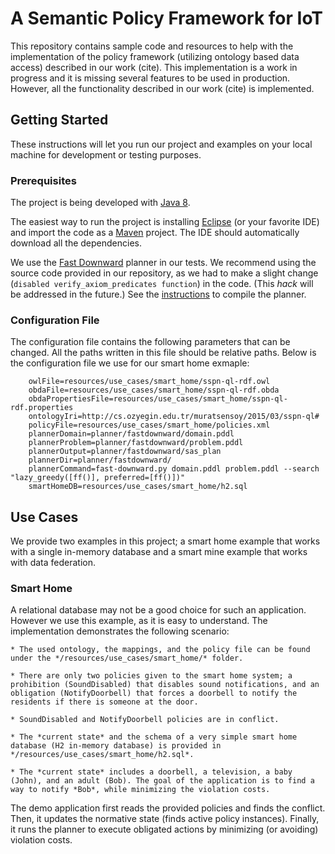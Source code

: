# A Semantic Policy Framework for IoT

This repository contains sample code and resources to help with the implementation of the policy framework (utilizing ontology based data access) described in our work (cite). 
This implementation is a work in progress and it is missing several features to be used in production. However, all the functionality described in our work (cite) is implemented.

## Getting Started

These instructions will let you run our project and examples on your local machine for development or testing purposes. 

### Prerequisites

The project is being developed with [Java 8](http://www.oracle.com/technetwork/java/javase/downloads/jdk8-downloads-2133151.html).

The easiest way to run the project is installing [Eclipse](https://www.eclipse.org/downloads/) (or your favorite IDE) and import the code as a [Maven](https://maven.apache.org/install.html) project. The IDE should automatically download all the dependencies.

We use the [Fast Downward](http://fast-downward.org/) planner in our tests. We recommend using the source code provided in our repository, as we had to make a slight change (`disabled verify_axiom_predicates function`) in the code. (This *hack* will be addressed in the future.) See the [instructions](http://www.fast-downward.org/ObtainingAndRunningFastDownward) to compile the planner. 

### Configuration File

The configuration file contains the following parameters that can be changed. All the paths written in this file should be relative paths. Below is the configuration file we use for our smart home exmaple: 

```
	owlFile=resources/use_cases/smart_home/sspn-ql-rdf.owl
	obdaFile=resources/use_cases/smart_home/sspn-ql-rdf.obda
	obdaPropertiesFile=resources/use_cases/smart_home/sspn-ql-rdf.properties
	ontologyIri=http://cs.ozyegin.edu.tr/muratsensoy/2015/03/sspn-ql#
	policyFile=resources/use_cases/smart_home/policies.xml
	plannerDomain=planner/fastdownward/domain.pddl
	plannerProblem=planner/fastdownward/problem.pddl
	plannerOutput=planner/fastdownward/sas_plan
	plannerDir=planner/fastdownward/
	plannerCommand=fast-downward.py domain.pddl problem.pddl --search "lazy_greedy([ff()], preferred=[ff()])"
	smartHomeDB=resources/use_cases/smart_home/h2.sql
```

## Use Cases

We provide two examples in this project; a smart home example that works with a single in-memory database and a smart mine example that works with data federation. 

### Smart Home

A relational database may not be a good choice for such an application. However we use this example, as it is easy to understand. The implementation demonstrates the following scenario:

	* The used ontology, the mappings, and the policy file can be found under the */resources/use_cases/smart_home/* folder.

	* There are only two policies given to the smart home system; a prohibition (SoundDisabled) that disables sound notifications, and an obligation (NotifyDoorbell) that forces a doorbell to notify the residents if there is someone at the door. 

	* SoundDisabled and NotifyDoorbell policies are in conflict.

	* The *current state* and the schema of a very simple smart home database (H2 in-memory database) is provided in */resources/use_cases/smart_home/h2.sql*.

	* The *current state* includes a doorbell, a television, a baby (John), and an adult (Bob). The goal of the application is to find a way to notify *Bob*, while minimizing the violation costs. 

The demo application first reads the provided policies and finds the conflict. Then, it updates the normative state (finds active policy instances). Finally, it runs the planner to execute obligated actions by minimizing (or avoiding) violation costs.






